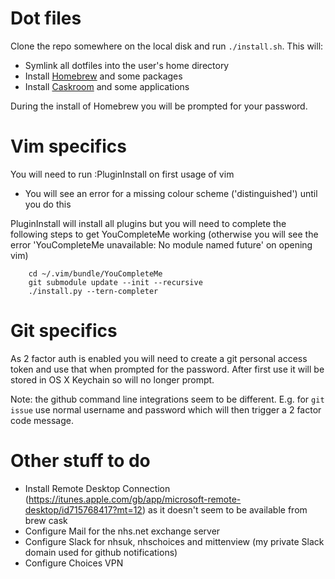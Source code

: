 # Dot files

Clone the repo somewhere on the local disk and run `./install.sh`. This will:

* Symlink all dotfiles into the user's home directory
* Install [Homebrew](http://brew.sh/) and some packages
* Install [Caskroom](https://caskroom.github.io/) and some applications

During the install of Homebrew you will be prompted for your password.

Vim specifics
=============

You will need to run :PluginInstall on first usage of vim

* You will see an error for a missing colour scheme ('distinguished') until you do this

PluginInstall will install all plugins but you will need to complete the following steps to get YouCompleteMe working (otherwise you will see the error 'YouCompleteMe unavailable: No module named future' on opening vim)
```    
    cd ~/.vim/bundle/YouCompleteMe
    git submodule update --init --recursive
    ./install.py --tern-completer
```

Git specifics
=============

As 2 factor auth is enabled you will need to create a git personal access token and use that when prompted for the password. After first use it will be stored in OS X Keychain so will no longer prompt.

Note: the github command line integrations seem to be different. E.g. for `git issue` use normal username and password which will then trigger a 2 factor code message.

Other stuff to do
=================

* Install Remote Desktop Connection (https://itunes.apple.com/gb/app/microsoft-remote-desktop/id715768417?mt=12) as it doesn't seem to be available from brew cask
* Configure Mail for the nhs.net exchange server
* Configure Slack for nhsuk, nhschoices and mittenview (my private Slack domain used for github notifications)
* Configure Choices VPN
